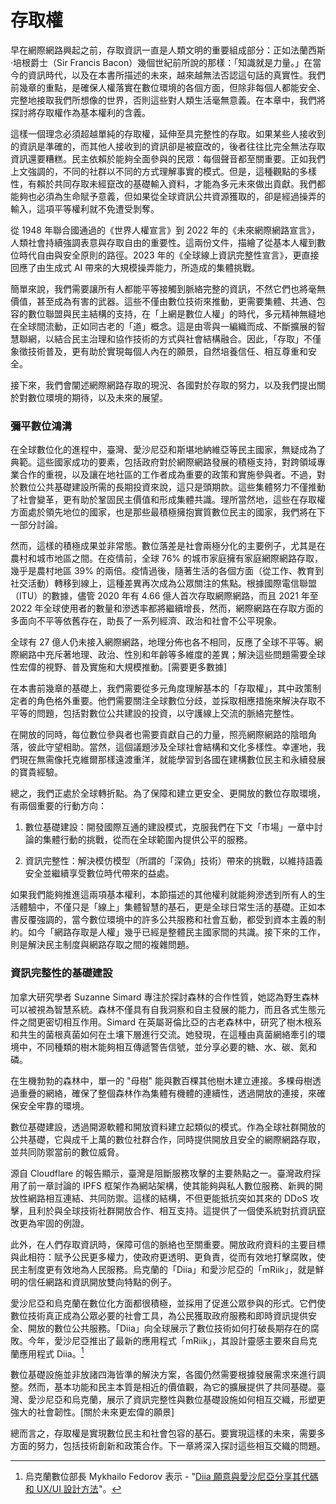 # 存取權

早在網際網路興起之前，存取資訊一直是人類文明的重要組成部分：正如法蘭西斯·培根爵士（Sir Francis Bacon）幾個世紀前所說的那樣：「知識就是力量。」在當今的資訊時代，以及在本書所描述的未來，越來越無法否認這句話的真實性。我們前幾章的重點，是確保人權落實在數位環境的各個方面，但除非每個人都能安全、完整地接取我們所想像的世界，否則這些對人類生活毫無意義。在本章中，我們將探討將存取權作為基本權利的含義。

這樣一個理念必須超越單純的存取權，延伸至具完整性的存取。如果某些人接收到的資訊是準確的，而其他人接收到的資訊卻是被竄改的，後者往往比完全無法存取資訊還要糟糕。民主依賴於能夠全面參與的民眾：每個聲音都至關重要。正如我們上文強調的，不同的社群以不同的方式理解事實的模式。但是，這種觀點的多樣性，有賴於共同存取未經竄改的基礎輸入資料，才能為多元未來做出貢獻。我們都能夠也必須為生命賦予意義，但如果從全球資訊公共資源獲取的，卻是經過操弄的輸入，這項平等權利就不免遭受剝奪。

從 1948 年聯合國通過的《世界人權宣言》到 2022 年的《未來網際網路宣言》，人類社會持續強調表意與存取自由的重要性。這兩份文件，描繪了從基本人權到數位時代自由與安全原則的路徑。2023 年的《全球線上資訊完整性宣言》，更直接回應了由生成式 AI 帶來的大規模操弄能力，所造成的集體挑戰。

簡單來說，我們需要讓所有人都能平等接觸到脈絡完整的資訊，不然它們也將毫無價值，甚至成為有害的武器。這些不僅由數位技術來推動，更需要集體、共通、包容的數位聯盟與民主結構的支持，在「上網是數位人權」的時代，多元精神無縫地在全球間流動，正如同古老的「道」概念。這是由零與一編織而成、不斷擴展的智慧聯網，以結合民主治理和協作技術的方式與社會結構融合。因此，「存取」不僅象徵技術普及，更有助於實現每個人內在的願景，自然培養信任、相互尊重和安全。

接下來，我們會闡述網際網路存取的現況、各國對於存取的努力，以及我們提出關於對數位環境的期待，以及未來的展望。

### 彌平數位鴻溝

在全球數位化的進程中，臺灣、愛沙尼亞和斯堪地納維亞等民主國家，無疑成為了典範。這些國家成功的要素，包括政府對於網際網路發展的積極支持，對跨領域專業合作的重視，以及讓在地社區的工作者成為重要的政策和實施參與者。不過，對於數位公共基礎建設所需的長期投資來說，這只是頭期款。這些集體努力不僅推動了社會變革，更有助於鞏固民主價值和形成集體共識。理所當然地，這些在存取權方面處於領先地位的國家，也是那些最積極擁抱實質數位民主的國家，我們將在下一部分討論。

然而，這樣的積極成果並非常態。數位落差是社會兩極分化的主要例子，尤其是在農村和城市地區之間。在疫情前，全球 76% 的城市家庭擁有家庭網際網路存取，幾乎是農村地區 39% 的兩倍。疫情過後，隨著生活的各個方面（從工作、教育到社交活動）轉移到線上，這種差異再次成為公眾關注的焦點。根據國際電信聯盟（ITU）的數據，儘管 2020 年有 4.66 億人首次存取網際網路，而且 2021 年至 2022 年全球使用者的數量和滲透率都將繼續增長，然而，網際網路在存取方面的多面向不平等依舊存在，助長了一系列經濟、政治和社會不公平現象。

全球有 27 億人仍未接入網際網路，地理分佈也各不相同，反應了全球不平等。網際網路中充斥著地理、政治、性別和年齡等多維度的差異；解決這些問題需要全球性宏偉的視野、普及實施和大規模推動。[需要更多數據]

在本書前幾章的基礎上，我們需要從多元角度理解基本的「存取權」，其中政策制定者的角色格外重要。他們需要關注全球數位分歧，並採取相應措施來解決存取不平等的問題，包括對數位公共建設的投資，以守護線上交流的脈絡完整性。

在開放的同時，每位數位參與者也需要貢獻自己的力量，照亮網際網路的陰暗角落，彼此守望相助。當然，這個議題涉及全球社會結構和文化多樣性。幸運地，我們現在無需像托克維爾那樣遠渡重洋，就能學習到各國在建構數位民主和永續發展的寶貴經驗。

總之，我們正處於全球轉折點。為了保障和建立更安全、更開放的數位存取環境，有兩個重要的行動方向：

1. 數位基礎建設：開發國際互通的建設模式，克服我們在下文「市場」一章中討論的集體行動的挑戰，從而在全球範圍內提供公平的服務。

2. 資訊完整性：解決模仿模型（所謂的「深偽」技術）帶來的挑戰，以維持語義安全並繼續享受數位時代帶來的益處。

如果我們能夠推進這兩項基本權利，本節描述的其他權利就能夠滲透到所有人的生活體驗中，不僅只是「線上」集體智慧的基石，更是全球日常生活的基礎。正如本書反覆強調的，當今數位環境中的許多公共服務和社會互動，都受到資本主義的制約。如今「網路存取是人權」幾乎已經是整體民主國家間的共識。接下來的工作，則是解決民主制度與網路存取之間的複雜問題。

### 資訊完整性的基礎建設

加拿大研究學者 Suzanne Simard 專注於探討森林的合作性質，她認為野生森林可以被視為智慧系統。森林不僅具有自我洞察和自主發展的能力，而且各式生態元件之間更密切相互作用。Simard 在英屬哥倫比亞的古老森林中，研究了樹木根系和共生的菌根真菌如何在土壤下層進行交流。她發現，在這種由真菌網絡牽引的環境中，不同種類的樹木能夠相互傳遞警告信號，並分享必要的糖、水、碳、氮和磷。

在生機勃勃的森林中，單一的 "母樹" 能與數百棵其他樹木建立連接。多棵母樹透過重疊的網絡，確保了整個森林作為集體有機體的連續性，透過開放的連接，來確保安全牢靠的環境。

數位基礎建設，透過開源軟體和開放資料建立起類似的模式。作為全球社群開放的公共基礎，它與成千上萬的數位社群合作，同時提供開放且安全的網際網路存取，並共同防禦當前的數位威脅。

源自 Cloudflare 的報告顯示，臺灣是阻斷服務攻擊的主要熱點之一。臺灣政府採用了前一章討論的 IPFS 框架作為網站架構，使其能夠與私人數位服務、新興的開放性網路相互連結、共同防禦。這樣的結構，不但更能抵抗突如其來的 DDoS 攻擊，且利於與全球技術社群開放合作、相互支持。這提供了一個使系統對抗資訊竄改更為牢固的例證。

此外，在人們存取資訊時，保障可信的脈絡也至關重要。開放政府資料的主要目標與此相符：賦予公民更多權力，使政府更透明、更負責，從而有效地打擊腐敗，使民主制度更有效地為人民服務。烏克蘭的「Diia」和愛沙尼亞的「mRiik」，就是鮮明的信任網路和資訊開放雙向特點的例子。

愛沙尼亞和烏克蘭在數位化方面都很積極，並採用了促進公眾參與的形式。它們使數位技術真正成為公眾必要的社會工具，為公民獲取政府服務和即時資訊提供安全、開放的數位公共服務。「Diia」向全球展示了數位技術如何打破長期存在的腐敗。今年，愛沙尼亞推出了最新的應用程式「mRiik」，其設計靈感主要來自烏克蘭應用程式 Diia。[^Diia]

數位基礎設施並非放諸四海皆準的解決方案，各國仍然需要根據發展需求來進行調整。然而，基本功能和民主本質是相近的價值觀，為它的擴展提供了共同基礎。臺灣、愛沙尼亞和烏克蘭，展示了資訊完整性與數位基礎設施如何相互交織，形塑更強大的社會韌性。[關於未來更宏偉的願景]

總而言之，存取權是實現數位民主和社會包容的基石。要實現這樣的未來，需要多方面的努力，包括技術創新和政策合作。下一章將深入探討這些相互交織的問題。

[^Diia]: 烏克蘭數位部長 Mykhailo Fedorov 表示 - "[Diia 願意與愛沙尼亞分享其代碼和 UX/UI 設計方法](https://mezha.media/2023/01/19/diia-mriik/)"。
